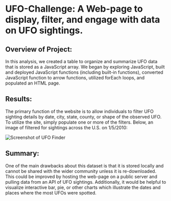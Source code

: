 # UFO-Challenge: A Web-page to display, filter, and engage with data on UFO sightings.


## Overview of Project: 
In this analysis, we created a table to organize and summarize UFO data that is stored as a JavaScript array. We began by exploring JavaScript, built and deployed JavaScript functions (including built-in functions), converted JavaScript function to arrow functions, utilized forEach loops, and populated an HTML page.


## Results: 
The primary function of the website is to allow individuals to filter UFO sighting details by date, city, state, county, or shape of the observed UFO. To utilize the site, simply populate one or more of the filters. Below, an image of filtered for sightings across the U.S. on 1/5/2010:

![Screenshot of UFO Finder](https://github.com/robbe-verhofste/UFO-Challenge/image/filtered.png)




## Summary: 
One of the main drawbacks about this dataset is that it is stored locally and cannot be shared with the wider community unless it is re-downloaded. This could be improved by hosting the web-page on a public server and pulling data from an API of UFO sightings. Additionally, it would be helpful to visualize interactive bar, pie, or other charts which illustrate the dates and places where the most UFOs were spotted.
